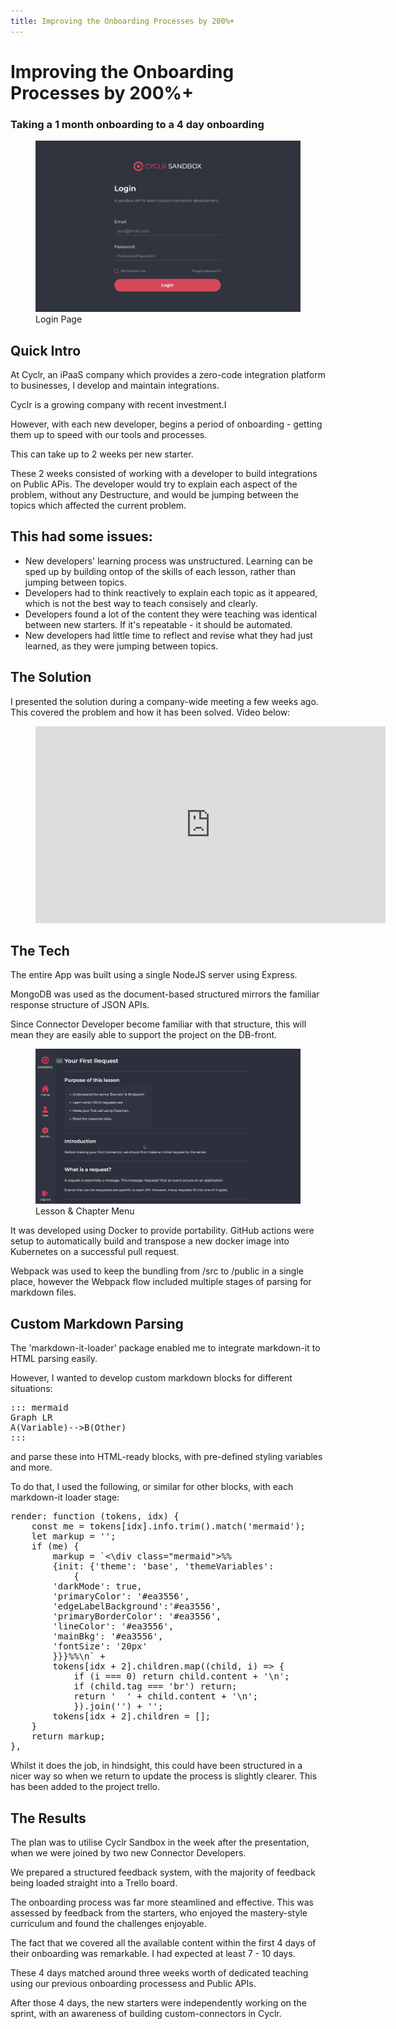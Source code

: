 ```yaml
---
title: Improving the Onboarding Processes by 200%+
---
```


# Improving the Onboarding Processes by 200%+

### Taking a 1 month onboarding to a 4 day onboarding

<figure>
    <img src="../../img/cyclr-sandbox/cyclr-sandbox-login.png">
    <figcaption>Login Page</figcaption>
</figure>

## Quick Intro

At Cyclr, an iPaaS company which provides a zero-code integration platform to businesses, I develop and maintain integrations.

Cyclr is a growing company with recent investment.I

However, with each new developer, begins a period of onboarding - getting them up to speed with our tools and processes.

This can take up to 2 weeks per new starter.

These 2 weeks consisted of working with a developer to build integrations on Public APis.
The developer would try to explain each aspect of the problem, without any Destructure, and would be jumping between the topics which affected the current problem.

## This had some issues:

- New developers' learning process was unstructured. Learning can be sped up by building ontop of the skills of each lesson, rather than jumping between topics.
- Developers had to think reactively to explain each topic as it appeared, which is not the best way to teach consisely and clearly.
- Developers found a lot of the content they were teaching was identical between new starters. If it's repeatable - it should be automated.
- New developers had little time to reflect and revise what they had just learned, as they were jumping between topics.

## The Solution

I presented the solution during a company-wide meeting a few weeks ago. This covered the problem and how it has been solved. Video below:

<figure>
<iframe width="560" height="315" src="https://www.youtube.com/embed/A3Baww3lEBI" title="YouTube video player" frameborder="0" allow="accelerometer; autoplay; clipboard-write; encrypted-media; gyroscope; picture-in-picture" allowfullscreen></iframe>
</figure>

## The Tech

The entire App was built using a single NodeJS server using Express.

MongoDB was used as the document-based structured mirrors the familiar response structure of JSON APIs.

Since Connector Developer become familiar with that structure, this will mean they are easily able to support the project on the DB-front.

<figure>
    <img src="../../img/cyclr-sandbox/cyclr-sandbox-chapter-menu.gif">
    <figcaption>Lesson & Chapter Menu</figcaption>
</figure>

It was developed using Docker to provide portability. GitHub actions were setup to automatically build and transpose a new docker image into Kubernetes on a successful pull request.

Webpack was used to keep the bundling from /src to /public in a single place, however the Webpack flow included multiple stages of parsing for markdown files.

## Custom Markdown Parsing

The 'markdown-it-loader' package enabled me to integrate markdown-it to HTML parsing easily.

However, I wanted to develop custom markdown blocks for different situations:

<pre>
::: mermaid
Graph LR
A(Variable)-->B(Other)
:::
</pre>

and parse these into HTML-ready blocks, with pre-defined styling variables and more.

To do that, I used the following, or similar for other blocks, with each markdown-it loader stage:

<pre>
render: function (tokens, idx) {
    const me = tokens[idx].info.trim().match('mermaid');
    let markup = '';
    if (me) {
        markup = `<\div class="mermaid">%%
        {init: {'theme': 'base', 'themeVariables': 
            { 
        'darkMode': true,
        'primaryColor': '#ea3556',
        'edgeLabelBackground':'#ea3556',  
        'primaryBorderColor': '#ea3556', 
        'lineColor': '#ea3556', 
        'mainBkg': '#ea3556', 
        'fontSize': '20px'
        }}}%%\n` +
        tokens[idx + 2].children.map((child, i) => {
            if (i === 0) return child.content + '\n';
            if (child.tag === 'br') return;
            return '  ' + child.content + '\n';
            }).join('') + '</ div>';
        tokens[idx + 2].children = [];
    }
    return markup;
},
</pre>

Whilst it does the job, in hindsight, this could have been structured in a nicer way so when we return to update the process is slightly clearer. This has been added to the project trello.

## The Results

The plan was to utilise Cyclr Sandbox in the week after the presentation, when we were joined by two new Connector Developers.

We prepared a structured feedback system, with the majority of feedback being loaded straight into a Trello board.

The onboarding process was far more steamlined and effective. This was assessed by feedback from the starters, who enjoyed the mastery-style curriculum and found the challenges enjoyable.

The fact that we covered all the available content within the first 4 days of their onboarding was remarkable. I had expected at least 7 - 10 days.

These 4 days matched around three weeks worth of dedicated teaching using our previous onboarding processess and Public APIs.

After those 4 days, the new starters were independently working on the sprint, with an awareness of building custom-connectors in Cyclr.
